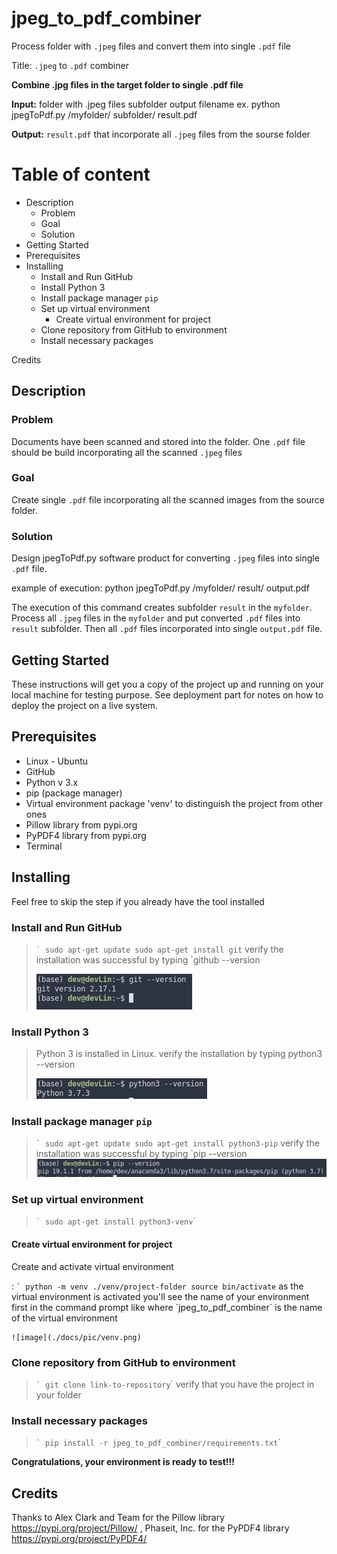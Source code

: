 # jpeg_to_pdf_combiner
Process folder with `.jpeg` files and convert them into single `.pdf` file


Title: `.jpeg` to `.pdf` combiner

**Combine .jpg files in the target folder to single .pdf file**

**Input:** folder with .jpeg files subfolder output filename
 ex. python jpegToPdf.py /myfolder/ subfolder/ result.pdf

**Output:** `result.pdf` that incorporate all `.jpeg` files from the sourse
folder

Table of content
================

-   Description
    -   Problem
    -   Goal
    -   Solution
-   Getting Started
-   Prerequisites
-   Installing
    -   Install and Run GitHub
    -   Install Python 3
    -   Install package manager `pip`
    -   Set up virtual environment
        -   Create virtual environment for project
    -   Clone repository from GitHub to environment
    -   Install necessary packages

Credits

Description
-----------

### <span class="title-ref">Problem</span>

Documents have been scanned and stored into the folder.
One `.pdf` file should be build incorporating all the scanned `.jpeg` files

### <span class="title-ref">Goal</span>

Create single `.pdf` file incorporating all the scanned images from the
source folder.

### <span class="title-ref">Solution</span>

Design jpegToPdf.py software product for converting `.jpeg` files into single `.pdf` file.

example of execution:
   python jpegToPdf.py /myfolder/ result/ output.pdf

The execution of this command creates subfolder `result` in the `myfolder`. Process all `.jpeg` files in the `myfolder` and put converted `.pdf` files into `result`
subfolder. Then all  `.pdf` files incorporated into single `output.pdf` file.

Getting Started
---------------

These instructions will get you a copy of the project up and running on
your local machine for testing purpose. See deployment part for notes on
how to deploy the project on a live system.

Prerequisites
-------------

-   Linux - Ubuntu
-   GitHub
-   Python v 3.x
-   pip (package manager)
-   Virtual environment package 'venv' to distinguish the project from
    other ones
-   Pillow library from pypi.org
-   PyPDF4 library from pypi.org
-   Terminal

Installing
----------

Feel free to skip the step if you already have the tool installed

### Install and Run GitHub

> `` ` sudo apt-get update sudo apt-get install git ``<span
> class="title-ref"> verify the installation was successful by typing
> \`github --version</span>
>
> ![image](./docs/pic/git_install.png)

### Install Python 3

> Python 3 is installed in Linux. verify the installation by typing
> <span class="title-ref">python3 --version</span>
>
> ![image](./docs/pic/python3.png)

### Install package manager `pip`

> `` ` sudo apt-get update sudo apt-get install python3-pip ``<span
> class="title-ref"> verify the installation was successful by typing
> \`pip --version</span>
> ![image](./docs/pic/pip.png)

### Set up virtual environment

> `` ` sudo apt-get install python3-venv ``\`

#### Create virtual environment for project

Create and activate virtual environment

:   `` ` python -m venv ./venv/project-folder source bin/activate ``<span
    class="title-ref"> as the virtual environment is activated you'll
    see the name of your environment first in the command prompt like
    where \`jpeg_to_pdf_combiner`</span> is the name of the virtual environment

    ![image](./docs/pic/venv.png)

### Clone repository from GitHub to environment

> `` ` git clone link-to-repository ``\` verify that you have the project in your folder
>

### Install necessary packages

> `` ` pip install -r jpeg_to_pdf_combiner/requirements.txt ``\`

**Congratulations, your environment is ready to test!!!**

Credits
-------

Thanks to <span class="title-ref">Alex Clark and Team</span> for the <span
class="title-ref">Pillow library</span> https://pypi.org/project/Pillow/ ,
<span class="title-ref"> Phaseit, Inc.</span> for the <span
class="title-ref">PyPDF4 library</span> https://pypi.org/project/PyPDF4/